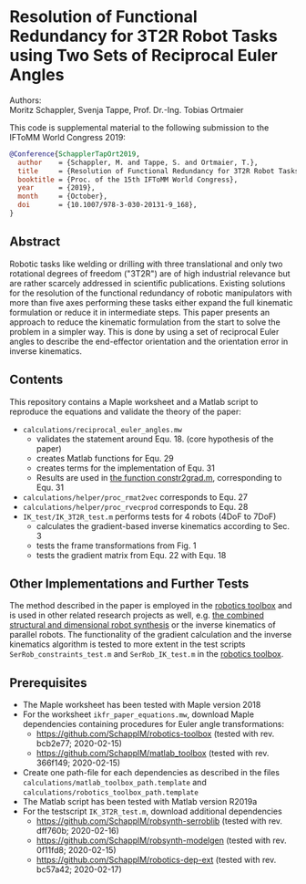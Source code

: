 # Resolution of Functional Redundancy for 3T2R Robot Tasks using Two Sets of Reciprocal Euler Angles


Authors:  
Moritz Schappler, Svenja Tappe, Prof. Dr.-Ing. Tobias Ortmaier

This code is supplemental material to the following submission to the IFToMM World Congress 2019:

```bib
@Conference{SchapplerTapOrt2019,
  author    = {Schappler, M. and Tappe, S. and Ortmaier, T.},
  title     = {Resolution of Functional Redundancy for 3T2R Robot Tasks using Two Sets of Reciprocal Euler Angles},
  booktitle = {Proc. of the 15th IFToMM World Congress},
  year      = {2019},
  month     = {October},
  doi       = {10.1007/978-3-030-20131-9_168},
}
```

## Abstract

Robotic tasks like welding or drilling with three translational and only two rotational degrees of freedom ("3T2R") are of high industrial relevance but are rather scarcely addressed in scientific publications.
Existing solutions for the resolution of the functional redundancy of robotic manipulators with more than five axes performing these tasks either expand the full kinematic formulation or reduce it in intermediate steps.
This paper presents an approach to reduce the kinematic formulation from the start to solve the problem in a simpler way.
This is done by using a set of reciprocal Euler angles to describe the end-effector orientation and the orientation error in inverse kinematics.

## Contents

This repository contains a Maple worksheet and a Matlab script to reproduce the equations and validate the theory of the paper:  

* `calculations/reciprocal_euler_angles.mw`
  * validates the statement around Equ. 18. (core hypothesis of the paper)
  * creates Matlab functions for Equ. 29
  * creates terms for the implementation of Equ. 31
  * Results are used in [the function constr2grad.m](https://github.com/SchapplM/robsynth-modelgen/blob/master/robot_codegen_scripts/templates_num/robot_constr2grad.m.template), corresponding to Equ. 31
* `calculations/helper/proc_rmat2vec` corresponds to Equ. 27
* `calculations/helper/proc_rvecprod` corresponds to Equ. 28
* `IK_test/IK_3T2R_test.m` performs tests for 4 robots (4DoF to 7DoF)
  * calculates the gradient-based inverse kinematics according to Sec. 3
  * tests the frame transformations from Fig. 1
  * tests the gradient matrix from Equ. 22 with Equ. 18

## Other Implementations and Further Tests

The method described in the paper is employed in the [robotics toolbox](https://github.com/SchapplM/robotics-toolbox) and is used in other related research projects as well, e.g. [the combined structural and dimensional robot synthesis](https://github.com/SchapplM/robsynth-paper_iftommdach2020) or the inverse kinematics of parallel robots.
The functionality of the gradient calculation and the inverse kinematics algorithm is tested to more extent in the test scripts `SerRob_constraints_test.m` and `SerRob_IK_test.m` in the [robotics toolbox](https://github.com/SchapplM/robotics-toolbox).

## Prerequisites

* The Maple worksheet has been tested with Maple version 2018
* For the worksheet `ikfr_paper_equations.mw`, download Maple dependencies containing procedures for Euler angle transformations:
  * https://github.com/SchapplM/robotics-toolbox (tested with rev. bcb2e77; 2020-02-15)
  * https://github.com/SchapplM/matlab_toolbox (tested with rev. 366f149; 2020-02-15)
* Create one path-file for each dependencies as described in the files `calculations/matlab_toolbox_path.template` and `calculations/robotics_toolbox_path.template`
* The Matlab script has been tested with Matlab version R2019a
* For the testscript `IK_3T2R_test.m`, download additional dependencies
  * https://github.com/SchapplM/robsynth-serroblib (tested with rev. dff760b; 2020-02-16)
  * https://github.com/SchapplM/robsynth-modelgen (tested with rev. 0f11fd8; 2020-02-15)
  * https://github.com/SchapplM/robotics-dep-ext (tested with rev. bc57a42; 2020-02-17)
